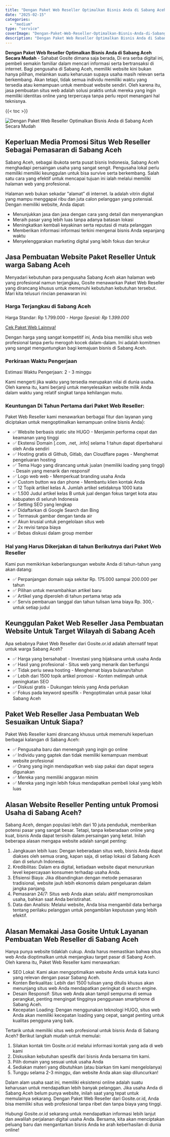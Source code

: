 ```yaml
---
title: "Dengan Paket Web Reseller Optimalkan Bisnis Anda di Sabang Aceh Secara Mudah"
date: "2025-02-15"
categories: 
  - "medium"
type: "service"
coverImage: "Dengan-Paket-Web-Reseller-Optimalkan-Bisnis-Anda-di-Sabang-Aceh-Secara-Mudah.png"
description: "Dengan Paket Web Reseller Optimalkan Bisnis Anda di Sabang Aceh Secara Mudah. Hubungi Gosite.or.id sekarang untuk mendapatkan informasi lebih lanjut dan awal..."
---
```


**Dengan Paket Web Reseller Optimalkan Bisnis Anda di Sabang Aceh Secara Mudah** - Sahabat Gosite dimana saja berada, Di era serba digital ini, pembeli semakin familiar dalam mencari informasi serta bertransaksi di internet. Bagi pengusaha di Sabang Aceh, memiliki website kini bukan hanya pilihan, melainkan suatu keharusan supaya usaha masih relevan serta berkembang. Akan tetapi, tidak semua individu memiliki waktu yang tersedia atau kemampuan untuk membuat website sendiri. Oleh karena itu, jasa pembuatan situs web adalah solusi praktis untuk mereka yang ingin memiliki identitas online yang terpercaya tanpa perlu repot menangani hal teknisnya.

{{< toc >}}

![Dengan Paket Web Reseller Optimalkan Bisnis Anda di Sabang Aceh Secara Mudah](/images/medium/Dengan-Paket-Web-Reseller-Optimalkan-Bisnis-Anda-di-Sabang-Aceh-Secara-Mudah.png)

## Keperluan Media Promosi Situs Web Reseller Sebagai Pemasaran di Sabang Aceh

Sabang Aceh, sebagai ibukota serta pusat bisnis Indonesia, Sabang Aceh menghadapi persaingan usaha yang sangat sengit. Pengusaha lokal perlu memiliki memiliki keunggulan untuk bisa survive serta berkembang. Salah satu cara yang efektif untuk mencapai tujuan ini ialah melalui memiliki halaman web yang profesional.

Halaman web bukan sekadar “alamat” di internet. Ia adalah vitrin digital yang mampu menggapai ribu dan juta calon pelanggan yang potensial. Dengan memiliki website, Anda dapat:

- Menunjukkan jasa dan jasa dengan cara yang detail dan menyenangkan
- Meraih pasar yang lebih luas tanpa adanya batasan lokasi
- Meningkatkan kembali keyakinan serta reputasi di mata pelanggan
- Memberikan informasi informasi terkini mengenai bisnis Anda sepanjang waktu
- Menyelenggarakan marketing digital yang lebih fokus dan terukur

## Jasa Pembuatan Website Paket Reseller Untuk warga Sabang Aceh

Menyadari kebutuhan para pengusaha Sabang Aceh akan halaman web yang profesional namun terjangkau, Gosite menawarkan Paket Web Reseller yang dirancang khusus untuk memenuhi kebutuhan kebutuhan tersebut. Mari kita telusuri rincian penawaran ini:

### Harga Terjangkau di Sabang Aceh

<a class="cta-button">Harga Standar: Rp 1.799.000 - <em>Harga Spesial: Rp 1.399.000</em></a>

<a href="/jasa-web/" class="cta-button">Cek Paket Web Lainnya!</a>

Dengan harga yang sangat kompetitif ini, Anda bisa memiliki situs web profesional tanpa perlu merogoh kocek dalam-dalam. Ini adalah komitmen yang sangat menguntungkan bagi kemajuan bisnis di Sabang Aceh.

### Perkiraan Waktu Pengerjaan

Estimasi Waktu Pengerjaan: 2 - 3 minggu

Kami mengerti jika waktu yang tersedia merupakan nilai di dunia usaha. Oleh karena itu, kami berjanji untuk menyelesaikan website milik Anda dalam waktu yang relatif singkat tanpa kehilangan mutu.

### Keuntungan Di Tahun Pertama dari Paket Web Reseller:

Paket Web Reseller kami menawarkan berbagai fitur dan layanan yang diciptakan untuk mengoptimalkan kemampuan online bisnis Anda}:

- ✅ Website berbasis static site HUGO - Menjamin performa cepat dan keamanan yang tinggi
- ✅ Ekstensi Domain \[.com, .net, .info\] selama 1 tahun dapat diperbaharui oleh Anda sendiri
- ✅ Hosting gratis di Github, Gitlab, dan Cloudflare pages - Menghemat pengeluaran hosting
- ✅ Tema Hugo yang dirancang untuk jualan (memiliki loading yang tinggi) - Desain yang menarik dan responsif
- ✅ Logo web web - Memperkuat branding usaha Anda
- ✅ Custom button wa dan phone - Membantu klien kontak Anda
- ✅ 12 Topik artikel kelas A. Jumlah artikel setidaknya 1000 kata
- ✅ 1.500 Judul artikel kelas B untuk jual dengan fokus target kota atau kabupaten di seluruh Indonesia
- ✅ Setting SEO yang lengkap
- ✅ Didaftarkan di Google Search dan Bing
- ✅ Termasuk gambar dengan tanda air
- ✅ Akun krusial untuk pengelolaan situs web
- ✅ 2x revisi tanpa biaya
- ✅ Bebas diskusi dalam group member

### Hal yang Harus Dikerjakan di tahun Berikutnya dari Paket Web Reseller

Kami pun memikirkan keberlangsungan website Anda di tahun-tahun yang akan datang:

- ✅ Perpanjangan domain saja sekitar Rp. 175.000 sampai 200.000 per tahun
- ✅ Pilihan untuk menambahkan artikel baru
- ✅ Artikel yang diperoleh di tahun pertama tetap ada
- ✅ Servis pembaruan tanggal dan tahun tulisan lama biaya Rp. 300,- untuk setiap judul

## Keunggulan Paket Web Reseller Jasa Pembuatan Website Untuk Target Wilayah di Sabang Aceh

Apa sebabnya Paket Web Reseller dari Gosite.or.id adalah alternatif tepat untuk warga Sabang Aceh?

- ✅ Harga yang bersahabat - Investasi yang bijaksana untuk usaha Anda
- ✅ Hasil yang profesional - Situs web yang menarik dan berfungsi
- ✅ Tidak perlu sewa hosting - Menghemat biaya bulanan/tahun
- ✅ Lebih dari 1500 topik artikel promosi - Konten melimpah untuk peningkatan SEO
- ✅ Diskusi gratis - Dukungan teknis yang Anda perlukan
- ✅ Fokus pada keyword spesifik - Pengoptimalan untuk pasar lokal Sabang Aceh

## Paket Web Reseller Jasa Pembuatan Web Sesuaikan Untuk Siapa?

Paket Web Reseller kami dirancang khusus untuk memenuhi keperluan berbagai kalangan di Sabang Aceh:

- ✅ Pengusaha baru dan menengah yang ingin go online
- ✅ Individu yang gaptek dan tidak memiliki kemampuan membuat website profesional
- ✅ Orang yang ingin mendapatkan web siap pakai dan dapat segera digunakan
- ✅ Mereka yang memiliki anggaran minim
- ✅ Mereka yang ingin lebih fokus mendapatkan pembeli lokal yang lebih luas

## Alasan Website Reseller Penting untuk Promosi Usaha di Sabang Aceh?

Sabang Aceh, dengan populasi lebih dari 10 juta penduduk, memberikan potensi pasar yang sangat besar. Tetapi, tanpa keberadaan online yang kuat, bisnis Anda dapat tersisih dalam persaingan yang ketat. Inilah beberapa alasan mengapa website adalah sangat penting:

1. Jangkauan lebih luas: Dengan keberadaan situs web, bisnis Anda dapat diakses oleh semua orang, kapan saja, di setiap lokasi di Sabang Aceh dan di seluruh Indonesia.
2. Kredibilitas: Dalam era digital, ketiadaan website dapat menurunkan level kepercayaan konsumen terhadap usaha Anda.
3. Efisiensi Biaya: Jika dibandingkan dengan metode pemasaran tradisional, website jauh lebih ekonomis dalam pengeluaran dalam jangka panjang.
4. Pemasaran 24/7: Situs web Anda akan selalu aktif mempromosikan usaha, bahkan saat Anda beristirahat.
5. Data dan Analisis: Melalui website, Anda bisa mengambil data berharga tentang perilaku pelanggan untuk pengambilan keputusan yang lebih efektif.

## Alasan Memakai Jasa Gosite Untuk Layanan Pembuatan Web Reseller di Sabang Aceh

Hanya punya website tidaklah cukup. Anda harus memastikan bahwa situs web Anda dioptimalkan untuk menjangkau target pasar di Sabang Aceh. Oleh karena itu, Paket Web Reseller kami menawarkan:

- SEO Lokal: Kami akan mengoptimalkan website Anda untuk kata kunci yang relevan dengan pasar Sabang Aceh.
- Konten Berkualitas: Lebih dari 1500 tulisan yang ditulis khusus akan menunjang situs web Anda mendapatkan peringkat di search engine.
- Desain Responsif: Situs web Anda akan tampil sempurna di semua perangkat, penting mengingat tingginya penggunaan smartphone di Sabang Aceh.
- Kecepatan Loading: Dengan menggunakan teknologi HUGO, situs web Anda akan memiliki kecepatan loading yang cepat, sangat penting untuk kualitas pengguna yang baik.

Tertarik untuk memiliki situs web profesional untuk bisnis Anda di Sabang Aceh? Berikut langkah mudah untuk memulai:

1. Silakan kontak tim Gosite.or.id melalui informasi kontak yang ada di web kami
2. Diskusikan kebutuhan spesifik dari bisnis Anda bersama tim kami.
3. Pilih domain yang sesuai untuk usaha Anda
4. Sediakan materi yang dibutuhkan (atau biarkan tim kami mengelolanya)
5. Tunggu selama 2-3 minggu, dan website Anda akan siap diluncurkan!

Dalam alam usaha saat ini, memiliki eksistensi online adalah suatu keharusan untuk mendapatkan lebih banyak pelanggan. Jika usaha Anda di Sabang Aceh belum punya website, inilah saat yang tepat untuk memulainya sekarang. Dengan Paket Web Reseller dari Gosite.or.id, Anda bisa memiliki situs web profesional tanpa ribet dan tanpa biaya yang tinggi.

Hubungi Gosite.or.id sekarang untuk mendapatkan informasi lebih lanjut dan awalilah perjalanan digital usaha Anda. Bersama, kita akan menciptakan peluang baru dan mengantarkan bisnis Anda ke arah keberhasilan di dunia online!